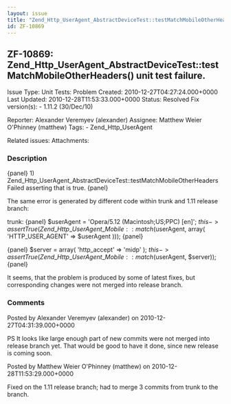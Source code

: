 ```yaml
---
layout: issue
title: "Zend_Http_UserAgent_AbstractDeviceTest::testMatchMobileOtherHeaders() unit test failure."
id: ZF-10869
---
```


ZF-10869: Zend\_Http\_UserAgent\_AbstractDeviceTest::testMatchMobileOtherHeaders() unit test failure.
-----------------------------------------------------------------------------------------------------

 Issue Type: Unit Tests: Problem Created: 2010-12-27T04:27:24.000+0000 Last Updated: 2010-12-28T11:53:33.000+0000 Status: Resolved Fix version(s): - 1.11.2 (30/Dec/10)
 
 Reporter:  Alexander Veremyev (alexander)  Assignee:  Matthew Weier O'Phinney (matthew)  Tags: - Zend\_Http\_UserAgent
 
 Related issues: 
 Attachments: 
### Description

{panel} 1) Zend\_Http\_UserAgent\_AbstractDeviceTest::testMatchMobileOtherHeaders Failed asserting that is true. {panel}

The same error is generated by different code within trunk and 1.11 release branch:

trunk: {panel} $userAgent = 'Opera/5.12 (Macintosh;US;PPC) [en]'; $this->assertTrue(Zend\_Http\_UserAgent\_Mobile::match($userAgent, array( 'HTTP\_USER\_AGENT' => $userAgent ))); {panel}

{panel} $server = array( 'http\_accept' => 'midp' ); $this->assertTrue(Zend\_Http\_UserAgent\_Mobile::match($userAgent, $server)); {panel}

It seems, that the problem is produced by some of latest fixes, but corresponding changes were not merged into release branch.

 

 

### Comments

Posted by Alexander Veremyev (alexander) on 2010-12-27T04:31:39.000+0000

PS It looks like large enough part of new commits were not merged into release branch yet. That would be good to have it done, since new release is coming soon.

 

 

Posted by Matthew Weier O'Phinney (matthew) on 2010-12-28T11:53:29.000+0000

Fixed on the 1.11 release branch; had to merge 3 commits from trunk to the branch.

 

 
